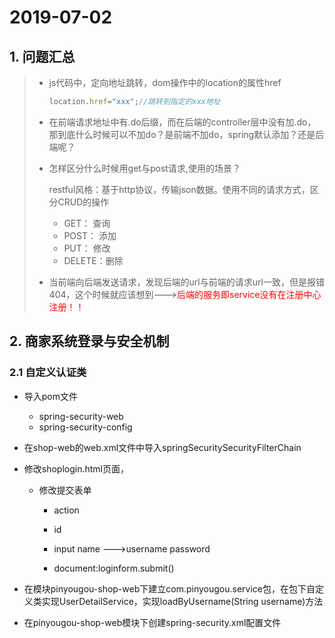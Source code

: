 # 2019-07-02

## 1. 问题汇总

> * js代码中，定向地址跳转，dom操作中的location的属性href
>
>   ```javascript
>   location.href="xxx";//跳转到指定的xxx地址
>   ```
>
> * 在前端请求地址中有.do后缀，而在后端的controller层中没有加.do，那到底什么时候可以不加do？是前端不加do，spring默认添加？还是后端呢？
>
> * 怎样区分什么时候用get与post请求,使用的场景？
>
>   restful风格：基于http协议，传输json数据。使用不同的请求方式，区分CRUD的操作
>
>   - GET：	查询
>   - POST： 添加
>   - PUT：    修改
>   - DELETE：删除
>
> - 当前端向后端发送请求，发现后端的url与前端的请求url一致，但是报错404，这个时候就应该想到---><font color="red">后端的服务即service没有在注册中心注册！！</font>

## 2. 商家系统登录与安全机制

### 2.1 自定义认证类

* 导入pom文件

  * spring-security-web
  * spring-security-config

* 在shop-web的web.xml文件中导入springSecuritySecurityFilterChain

* 修改shoplogin.html页面，

  * 修改提交表单

    * action
    * id
    * input name --->username password

    * document:loginform.submit()

* 在模块pinyougou-shop-web下建立com.pinyougou.service包，在包下自定义类实现UserDetailService，实现loadByUsername(String username)方法

* 在pinyougou-shop-web模块下创建spring-security.xml配置文件